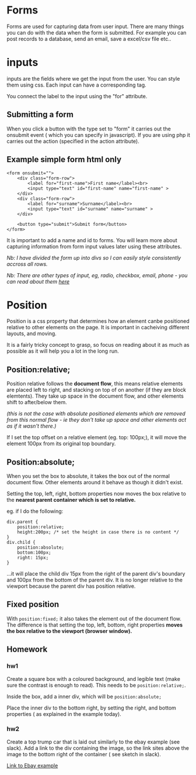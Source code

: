 # Forms
Forms are used for capturing data from user input. There are many things you can do with the data when the form is submitted. For example you can post records to a database, send an email, save a excel/csv file etc..

# inputs
inputs are the fields where we get the input from the user. You can style them using css.
Each input can have a corresponding <label> tag.

You connect the label to the input using the "for" attribute.

## Submitting a form

When you click a button with the type set to "form" it carries out the onsubmit event ( which you can specify in javascript). If you are using php it carries out the action (specified in the action attribute).

## Example simple form html only
```
<form onsubmit="">
    <div class="form-row">
        <label for="first-name">First name</label><br>
        <input type="text" id="first-name" name="first-name" >
    </div>
    <div class="form-row">
        <label for="surname">Surname</label><br>
        <input type="text" id="surname" name="surname" >
    </div>

    <button type="submit">Submit form</button>
</form>
```
It is important to add a name and id to forms. You will learn more about capturing information from form input values later using these attributes.

_Nb: I have divided the form up into divs so I can easily style consistently accross all rows._

_Nb: There are other types of input, eg, radio, checkbox, email, phone - you can read about them [here](https://www.w3schools.com/html/html_forms.asp)_

# Position 
Position is a css property that determines how an element canbe positioned relative to other elements on the page. It is important in cacheiving different layouts, and moving. 

It is a fairly tricky concept to grasp, so focus on reading about it as much as possible as it will help you a lot in the long run.

## Position:relative;

Position relative follows the **document flow**, this means relative elements are placed left to right, and stacking on top of on another (if they are block elemtents). They take up space in the document flow, and other elements shift to after/below them. 

_(this is not the case with absolute positioned elements which are removed from this normal flow - ie they don't take up space and other elements act as if it wasn't there.)_

If I set the top offset on a relative element (eg. top: 100px;), it will move the element 100px from its original top boundary.


## Position:absolute;
When you set the box to absolute, it takes the box out of the normal document flow. Other elements around it behave as though it didn't exist.

Setting the top, left, right, bottom properties now moves the box relative to the 
**nearest parent container which is set to relative.**

eg. if I do the following:

```
div.parent {
    position:relative;
    height:200px; /* set the height in case there is no content */
}
div.child {
    position:absolute;
    bottom:100px;
    right: 15px;
}
```
...it will place the child div 15px from the right of the parent div's boundary and 100px from the bottom of the parent div. It is no longer relative to the viewport because the parent div has position relative.

## Fixed position

With `position:fixed;` it also takes the element out of the document flow. The difference is that setting the top, left, bottom, right properties **moves the box relative to the viewport (browser window).**

## Homework

### hw1
Create a square box with a coloured background, and legible text (make sure the contrast is enough to read). This needs to be `position:relative;`.

Inside the box, add a inner div, which will be `position:absolute;`

Place the inner div to the bottom right, by setting the right, and bottom properties ( as explained in the example today).

### hw2

Create a top trump car that is laid out similarly to the ebay example (see slack). Add a link to the div containing the image, so the link sites above the image to the bottom right of the container ( see sketch in slack).

[Link to Ebay example](https://www.ebay.co.uk/itm/163439171791?chn=ps&var=462774904504&norover=1&mkevt=1&mkrid=710-134428-41853-0&mkcid=2&itemid=462774904504_163439171791&targetid=1278608952936&device=c&mktype=&googleloc=1006502&poi=&campaignid=14727339348&mkgroupid=127909237815&rlsatarget=pla-1278608952936&abcId=9300672&merchantid=7267174&gclid=CjwKCAiA4KaRBhBdEiwAZi1zzlazU2G7PKuHT7et2UtZQNKPBkoUHHOBxSHiJjb6K776oKpTEMjbhBoCmUwQAvD_BwE)

